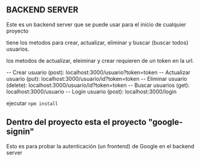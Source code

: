 
##  BACKEND SERVER ##

Este es un backend server que se puede usar para el inicio de cualquier proyecto

tiene los metodos para crear, actualizar, eliminar y buscar (buscar todos) usuarios.

los metodos de actualizar, eleiminar y crear requieren de un token en la url.

-- Crear usuario (post): localhost:3000/usuario?token=token
-- Actualizar usuario (put): localhost:3000/usuario/id?token=token
-- Eliminar usuario (delete): localhost:3000/usuario/id?token=token
-- Buscar usuarios (get): localhost:3000/usuario
-- Login usuario (post): localhost:3000/login


ejecutar ```npm install```


## Dentro del proyecto esta el proyecto "google-signin"
Esto es para probar la autenticación (un frontend) de Google en el backend server